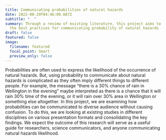 ```yaml
---
title: Communicating probabilities of natural hazards
date: 2022-08-29T04:46:09.687Z
subtitle: "  "
summary: Through a review of existing literature, this project aims to identify
  the best practices for communicating probability of natural hazards
draft: false
featured: false
image:
  filename: featured
  focal_point: Smart
  preview_only: false
---
```

Probabilities are often used to express the likelihood of the occurrence of natural hazards. But, using probability to communicate about natural hazards is complicated as they often imply different things to different people. For example, the message “there is a 30% chance of rain in Wellington in the evening” maybe interpreted as there is a chance that it will rain 30% time of the evening, or it will rain over 30% area in Wellington or something else altogether. In this project, we are examining how probabilities can be communicated to diverse audience without causing confusion. To do this, we are looking at existing studies in different disciplines on various presentation formats and consolidating the key findings. We expect the outcome of this research will serve as a useful guide for researchers, science communicators, and anyone communicating natural hazards likelihood.